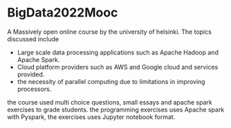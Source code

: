 # BigData2022Mooc

A Massively open online course by the university of helsinki. 
The topics discussed include
- Large scale data processing applications such as Apache Hadoop and Apache Spark.
- Cloud platform providers such as AWS and Google cloud and services provided.
- the necessity of parallel computing due to limitations in improving processors.

the course used multi choice questions, small essays and apache spark exercises to grade students.
the programming exercises uses Apache spark with Pyspark, the exercises uses Jupyter notebook format.

